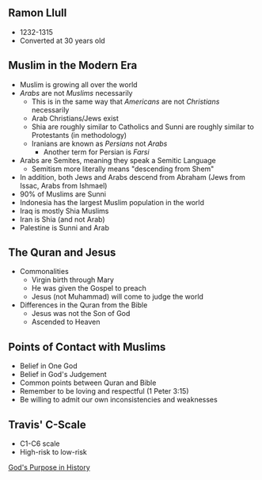 ## Ramon Llull

- 1232-1315
- Converted at 30 years old

## Muslim in the Modern Era

- Muslim is growing all over the world
- *Arabs* are not *Muslims* necessarily
	- This is in the same way that *Americans* are not *Christians* necessarily
	- Arab Christians/Jews exist
	- Shia are roughly similar to Catholics and Sunni are roughly similar to Protestants (in methodology)
	- Iranians are known as *Persians* not *Arabs*
		- Another term for Persian is *Farsi*
- Arabs are Semites, meaning they speak a Semitic Language
	- Semitism more literally means "descending from Shem"
- In addition, both Jews and Arabs descend from Abraham (Jews from Issac, Arabs from Ishmael)
- 90% of Muslims are Sunni
- Indonesia has the largest Muslim population in the world
- Iraq is mostly Shia Muslims
- Iran is Shia (and not Arab)
- Palestine is Sunni and Arab

## The Quran and Jesus

- Commonalities
	- Virgin birth through Mary
	- He was given the Gospel to preach
	- Jesus (not Muhammad) will come to judge the world
- Differences in the Quran from the Bible
	- Jesus was not the Son of God
	- Ascended to Heaven

## Points of Contact with Muslims

- Belief in One God
- Belief in God's Judgement
- Common points between Quran and Bible
- Remember to be loving and respectful (1 Peter 3:15)
- Be willing to admit our own inconsistencies and weaknesses

## Travis' C-Scale

- C1-C6 scale
- High-risk to low-risk

 [God's Purpose in History](notes/Spring%202023/World%20Christian/Class%20Notes/God's%20Purpose%20in%20History.md)